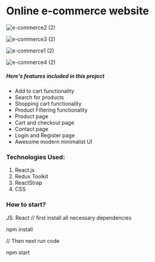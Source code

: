
# Online e-commerce website 
![e-commerce2 (2)](https://user-images.githubusercontent.com/52706075/199468768-ce611bd9-4e08-40da-8b10-3963c33954d6.png)

![e-commerce3 (2)](https://user-images.githubusercontent.com/52706075/199468851-60601105-735e-46fb-9bb0-ed4e2d7ac828.png)

![e-commerce1 (2)](https://user-images.githubusercontent.com/52706075/199468916-ac220e78-748b-40ae-921d-68b9da96218c.png)

![e-commerce4 (2)](https://user-images.githubusercontent.com/52706075/199468954-ab766351-e1f9-4e9a-9a87-cde7af1f79b6.png)

##### Here's features included in this project

- Add to cart functionality
- Search for products
- Shopping cart functionality
- Product Filtering functionality
- Product page
- Cart and checkout page
- Contact page
- Login and Register page
- Awesome modern minimalist UI

### Technologies Used:


1. React.js
2. Redux Toolkit
3. ReactStrap
4. CSS

### How to start?



JS. React
// first install all necessary dependencies

npm install 

// Then  next run code

npm start

